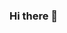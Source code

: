 ### Hi there 👋

<!--
**ahmed-ahlawy/ahmed-ahlawy** is a ✨ _special_ ✨ repository because its `README.md` (this file) appears on your GitHub profile.

Here are some ideas to get you started:

- 🔭 I’m currently working on ...
- 🌱 I’m currently learning ...
- 👯 I’m looking to collaborate on ...
- 🤔 I’m looking for help with ...
- 💬 Ask me about ...
- 📫 How to reach me: ...
- 😄 Pronouns: ...[README.md](https://github.com/ahmed-ahlawy/ahmed-ahlawy/files/8815984/README.md)

- ⚡ Fun fact: ...
-->

